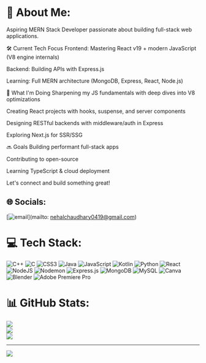 # 💫 About Me:
Aspiring MERN Stack Developer passionate about building full-stack web applications.

🛠️ Current Tech Focus
Frontend: Mastering React v19 + modern JavaScript (V8 engine internals)

Backend: Building APIs with Express.js

Learning: Full MERN architecture (MongoDB, Express, React, Node.js)

🌱 What I'm Doing
Sharpening my JS fundamentals with deep dives into V8 optimizations

Creating React projects with hooks, suspense, and server components

Designing RESTful backends with middleware/auth in Express

Exploring Next.js for SSR/SSG

🔜 Goals
Building performant full-stack apps

Contributing to open-source

Learning TypeScript & cloud deployment

Let's connect and build something great!<br>


## 🌐 Socials:
[![email](https://img.shields.io/badge/Email-D14836?logo=gmail&logoColor=white)](mailto: nehalchaudhary0419@gmail.com) 

# 💻 Tech Stack:
![C++](https://img.shields.io/badge/c++-%2300599C.svg?style=for-the-badge&logo=c%2B%2B&logoColor=white) ![C](https://img.shields.io/badge/c-%2300599C.svg?style=for-the-badge&logo=c&logoColor=white) ![CSS3](https://img.shields.io/badge/css3-%231572B6.svg?style=for-the-badge&logo=css3&logoColor=white) ![Java](https://img.shields.io/badge/java-%23ED8B00.svg?style=for-the-badge&logo=openjdk&logoColor=white) ![JavaScript](https://img.shields.io/badge/javascript-%23323330.svg?style=for-the-badge&logo=javascript&logoColor=%23F7DF1E) ![Kotlin](https://img.shields.io/badge/kotlin-%237F52FF.svg?style=for-the-badge&logo=kotlin&logoColor=white) ![Python](https://img.shields.io/badge/python-3670A0?style=for-the-badge&logo=python&logoColor=ffdd54) ![React](https://img.shields.io/badge/react-%2320232a.svg?style=for-the-badge&logo=react&logoColor=%2361DAFB) ![NodeJS](https://img.shields.io/badge/node.js-6DA55F?style=for-the-badge&logo=node.js&logoColor=white) ![Nodemon](https://img.shields.io/badge/NODEMON-%23323330.svg?style=for-the-badge&logo=nodemon&logoColor=%BBDEAD) ![Express.js](https://img.shields.io/badge/express.js-%23404d59.svg?style=for-the-badge&logo=express&logoColor=%2361DAFB) ![MongoDB](https://img.shields.io/badge/MongoDB-%234ea94b.svg?style=for-the-badge&logo=mongodb&logoColor=white) ![MySQL](https://img.shields.io/badge/mysql-4479A1.svg?style=for-the-badge&logo=mysql&logoColor=white) ![Canva](https://img.shields.io/badge/Canva-%2300C4CC.svg?style=for-the-badge&logo=Canva&logoColor=white) ![Blender](https://img.shields.io/badge/blender-%23F5792A.svg?style=for-the-badge&logo=blender&logoColor=white) ![Adobe Premiere Pro](https://img.shields.io/badge/Adobe%20Premiere%20Pro-9999FF.svg?style=for-the-badge&logo=Adobe%20Premiere%20Pro&logoColor=white)
# 📊 GitHub Stats:
![](https://github-readme-stats.vercel.app/api?username=usernehal01&theme=synthwave&hide_border=false&include_all_commits=true&count_private=true)<br/>
![](https://nirzak-streak-stats.vercel.app/?user=usernehal01&theme=synthwave&hide_border=false)<br/>
![](https://github-readme-stats.vercel.app/api/top-langs/?username=usernehal01&theme=synthwave&hide_border=false&include_all_commits=true&count_private=true&layout=compact)

---
[![](https://visitcount.itsvg.in/api?id=usernehal01&icon=0&color=0)](https://visitcount.itsvg.in)

<!-- Proudly created with GPRM ( https://gprm.itsvg.in ) -->
